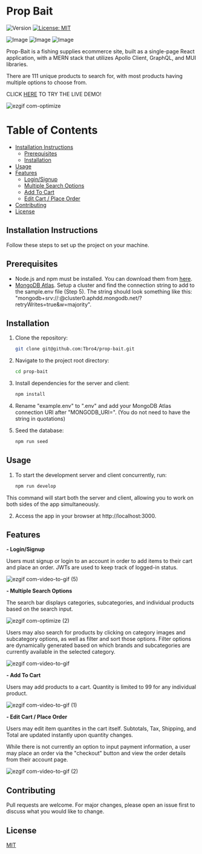 # Prop Bait

![Version](https://img.shields.io/badge/version-1.0.0-blue.svg)
[![License: MIT](https://img.shields.io/badge/License-MIT-yellow.svg)](https://opensource.org/licenses/MIT)    

![Image](https://img.shields.io/badge/React-20232A?style=for-the-badge&logo=react&logoColor=61DAFB)
![Image](https://img.shields.io/badge/Apollo%20GraphQL-311C87?&style=for-the-badge&logo=Apollo%20GraphQL&logoColor=white)
![Image](https://img.shields.io/badge/Material%20UI-007FFF?style=for-the-badge&logo=mui&logoColor=white)          

Prop-Bait is a fishing supplies ecommerce site, built as a single-page React application, with a MERN stack that utilizes Apollo Client, GraphQL, and MUI libraries.

There are 111 unique products to search for, with most products having multiple options to choose from.

CLICK [HERE](https://calm-dawn-80232-682649ddc0c6.herokuapp.com/) TO TRY THE LIVE DEMO!

![ezgif com-optimize](https://github.com/Tbro4/prop-bait/assets/77757900/8e952eab-9571-4700-9797-6e8264525e1c)

# Table of Contents

  - [Installation Instructions](#installation-instructions)
    - [Prerequisites](#prerequisites)
    - [Installation](#installation)
  - [Usage](#usage)
  - [Features](#features)
    - [Login/Signup](#login/signup)
    - [Multiple Search Options](#multiple-search-options)
    - [Add To Cart](#add-to-cart)
    - [Edit Cart / Place Order](#edit-cart-/-place-order)
  - [Contributing](#contributing)
  - [License](#license)


## Installation Instructions

Follow these steps to set up the project on your machine.

## Prerequisites

- Node.js and npm must be installed. You can download them from [here](https://nodejs.org/).
- [MongoDB Atlas](https://www.mongodb.com/atlas/database). Setup a cluster and find the connection string to add to the sample.env file (Step 5). The string should look something like this: "mongodb+srv://<username>:<password>@cluster0.aphdd.mongodb.net/?retryWrites=true&w=majority".

## Installation 

1. Clone the repository:

   ```sh
   git clone git@github.com:Tbro4/prop-bait.git

2. Navigate to the project root directory:

   ```sh
   cd prop-bait
   
3. Install dependencies for the server and client:

   ```sh
   npm install

5. Rename "example.env" to ".env" and add your MongoDB Atlas connection URI after "MONGODB_URI=". (You do not need to have the string in quotations)

6. Seed the database:

   ```sh
   npm run seed

## Usage

1. To start the development server and client concurrently, run:

   ```sh
   npm run develop

This command will start both the server and client, allowing you to work on both sides of the app simultaneously.

2. Access the app in your browser at http://localhost:3000.






## Features

 **- Login/Signup**

Users must signup or login to an account in order to add items to their cart and place an order. JWTs are used to keep track of logged-in status. 

![ezgif com-video-to-gif (5)](https://github.com/Tbro4/prop-bait/assets/77757900/5e53638e-3ae7-4163-9cb8-24510a28046b)


**- Multiple Search Options**

The search bar displays categories, subcategories, and individual products based on the search input.

![ezgif com-optimize (2)](https://github.com/Tbro4/prop-bait/assets/77757900/2fd1041f-5d02-4751-9787-57a8750bd235)


Users may also search for products by clicking on category images and subcategory options, as well as filter and sort those options.     Filter options are dynamically generated based on which brands and subcategories are currently available in the selected category.

![ezgif com-video-to-gif](https://github.com/Tbro4/prop-bait/assets/77757900/be413e8f-8db5-4566-b109-608224e13ce3)


**- Add To Cart**

Users may add products to a cart. Quantity is limited to 99 for any individual product. 

![ezgif com-video-to-gif (1)](https://github.com/Tbro4/prop-bait/assets/77757900/77647710-29c0-45bc-9726-a325a0f38043)


**- Edit Cart / Place Order**

Users may edit item quantites in the cart itself. Subtotals, Tax, Shipping, and Total are updated instantly upon quantity changes.  

While there is not currently an option to input payment information, a user may place an order via the "checkout" button and view the order details from their account page.

![ezgif com-video-to-gif (2)](https://github.com/Tbro4/prop-bait/assets/77757900/65b5ce8d-51f5-4fb2-8c32-39201b8abdad)

## Contributing

Pull requests are welcome. For major changes, please open an issue first
to discuss what you would like to change.

## License

[MIT](https://choosealicense.com/licenses/mit/)

